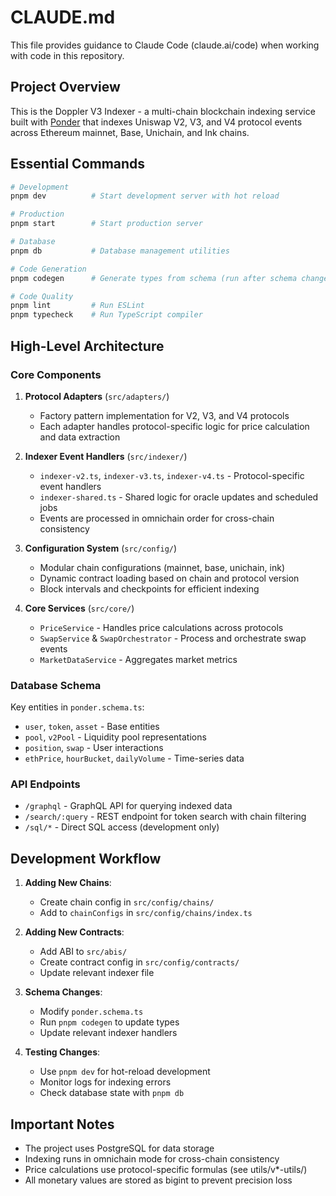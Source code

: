 # CLAUDE.md

This file provides guidance to Claude Code (claude.ai/code) when working with code in this repository.

## Project Overview

This is the Doppler V3 Indexer - a multi-chain blockchain indexing service built with [Ponder](https://ponder.sh/) that indexes Uniswap V2, V3, and V4 protocol events across Ethereum mainnet, Base, Unichain, and Ink chains.

## Essential Commands

```bash
# Development
pnpm dev          # Start development server with hot reload

# Production
pnpm start        # Start production server

# Database
pnpm db           # Database management utilities

# Code Generation
pnpm codegen      # Generate types from schema (run after schema changes)

# Code Quality
pnpm lint         # Run ESLint
pnpm typecheck    # Run TypeScript compiler
```

## High-Level Architecture

### Core Components

1. **Protocol Adapters** (`src/adapters/`)
   - Factory pattern implementation for V2, V3, and V4 protocols
   - Each adapter handles protocol-specific logic for price calculation and data extraction

2. **Indexer Event Handlers** (`src/indexer/`)
   - `indexer-v2.ts`, `indexer-v3.ts`, `indexer-v4.ts` - Protocol-specific event handlers
   - `indexer-shared.ts` - Shared logic for oracle updates and scheduled jobs
   - Events are processed in omnichain order for cross-chain consistency

3. **Configuration System** (`src/config/`)
   - Modular chain configurations (mainnet, base, unichain, ink)
   - Dynamic contract loading based on chain and protocol version
   - Block intervals and checkpoints for efficient indexing

4. **Core Services** (`src/core/`)
   - `PriceService` - Handles price calculations across protocols
   - `SwapService` & `SwapOrchestrator` - Process and orchestrate swap events
   - `MarketDataService` - Aggregates market metrics

### Database Schema

Key entities in `ponder.schema.ts`:

- `user`, `token`, `asset` - Base entities
- `pool`, `v2Pool` - Liquidity pool representations
- `position`, `swap` - User interactions
- `ethPrice`, `hourBucket`, `dailyVolume` - Time-series data

### API Endpoints

- `/graphql` - GraphQL API for querying indexed data
- `/search/:query` - REST endpoint for token search with chain filtering
- `/sql/*` - Direct SQL access (development only)

## Development Workflow

1. **Adding New Chains**:
   - Create chain config in `src/config/chains/`
   - Add to `chainConfigs` in `src/config/chains/index.ts`

2. **Adding New Contracts**:
   - Add ABI to `src/abis/`
   - Create contract config in `src/config/contracts/`
   - Update relevant indexer file

3. **Schema Changes**:
   - Modify `ponder.schema.ts`
   - Run `pnpm codegen` to update types
   - Update relevant indexer handlers

4. **Testing Changes**:
   - Use `pnpm dev` for hot-reload development
   - Monitor logs for indexing errors
   - Check database state with `pnpm db`

## Important Notes

- The project uses PostgreSQL for data storage
- Indexing runs in omnichain mode for cross-chain consistency
- Price calculations use protocol-specific formulas (see utils/v*-utils/)
- All monetary values are stored as bigint to prevent precision loss
